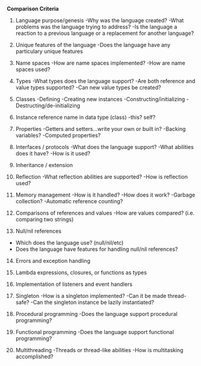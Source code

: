 **Comparison Criteria**
1. Language purpose/genesis 
  -Why was the language created?
  -What problems was the language trying to address?
  -Is the language a reaction to a previous language or a replacement for another language?

2. Unique features of the language
  -Does the language have any particulary unique features

3. Name spaces 
  -How are name spaces implemented?
  -How are name spaces used?

4. Types
  -What types does the language support?
  -Are both reference and value types supported?
  -Can new value types be created?

5. Classes 
  -Defining 
  -Creating new instances
  -Constructing/initializing 
  -Destructing/de-initializing 

6. Instance reference name in data type (class)
  -this? self?
 
7. Properties
  -Getters and setters...write your own or built in?
  -Backing variables?
  -Computed properties?
  
8. Interfaces / protocols
  -What does the language support?
  -What abilities does it have?
  -How is it used?
  
9. Inheritance / extension

10. Reflection
  -What reflection abilities are supported?
  -How is reflection used?
  
11. Memory management
  -How is it handled?
  -How does it work?
  -Garbage collection?
  -Automatic reference counting?
  
12. Comparisons of references and values
  -How are values compared? (i.e. comparing two strings)
  
13. Null/nil references
- Which does the language use? (null/nil/etc)
- Does the language have features for handling null/nil references?

14. Errors and exception handling

15. Lambda expressions, closures, or functions as types

16. Implementation of listeners and event handlers

17. Singleton
  -How is a singleton implemented?
  -Can it be made thread-safe?
  -Can the singleton instance be lazily instantiated?
  
18. Procedural programming
  -Does the language support procedural programming?
  
19. Functional programming
  -Does the language support functional programming?
  
20. Multithreading
  -Threads or thread-like abilities
  -How is multitasking accomplished?
